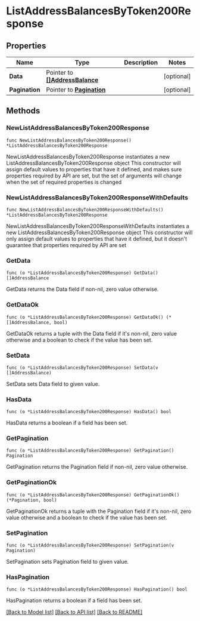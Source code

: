 # ListAddressBalancesByToken200Response

## Properties

Name | Type | Description | Notes
------------ | ------------- | ------------- | -------------
**Data** | Pointer to [**[]AddressBalance**](AddressBalance.md) |  | [optional] 
**Pagination** | Pointer to [**Pagination**](Pagination.md) |  | [optional] 

## Methods

### NewListAddressBalancesByToken200Response

`func NewListAddressBalancesByToken200Response() *ListAddressBalancesByToken200Response`

NewListAddressBalancesByToken200Response instantiates a new ListAddressBalancesByToken200Response object
This constructor will assign default values to properties that have it defined,
and makes sure properties required by API are set, but the set of arguments
will change when the set of required properties is changed

### NewListAddressBalancesByToken200ResponseWithDefaults

`func NewListAddressBalancesByToken200ResponseWithDefaults() *ListAddressBalancesByToken200Response`

NewListAddressBalancesByToken200ResponseWithDefaults instantiates a new ListAddressBalancesByToken200Response object
This constructor will only assign default values to properties that have it defined,
but it doesn't guarantee that properties required by API are set

### GetData

`func (o *ListAddressBalancesByToken200Response) GetData() []AddressBalance`

GetData returns the Data field if non-nil, zero value otherwise.

### GetDataOk

`func (o *ListAddressBalancesByToken200Response) GetDataOk() (*[]AddressBalance, bool)`

GetDataOk returns a tuple with the Data field if it's non-nil, zero value otherwise
and a boolean to check if the value has been set.

### SetData

`func (o *ListAddressBalancesByToken200Response) SetData(v []AddressBalance)`

SetData sets Data field to given value.

### HasData

`func (o *ListAddressBalancesByToken200Response) HasData() bool`

HasData returns a boolean if a field has been set.

### GetPagination

`func (o *ListAddressBalancesByToken200Response) GetPagination() Pagination`

GetPagination returns the Pagination field if non-nil, zero value otherwise.

### GetPaginationOk

`func (o *ListAddressBalancesByToken200Response) GetPaginationOk() (*Pagination, bool)`

GetPaginationOk returns a tuple with the Pagination field if it's non-nil, zero value otherwise
and a boolean to check if the value has been set.

### SetPagination

`func (o *ListAddressBalancesByToken200Response) SetPagination(v Pagination)`

SetPagination sets Pagination field to given value.

### HasPagination

`func (o *ListAddressBalancesByToken200Response) HasPagination() bool`

HasPagination returns a boolean if a field has been set.


[[Back to Model list]](../README.md#documentation-for-models) [[Back to API list]](../README.md#documentation-for-api-endpoints) [[Back to README]](../README.md)


